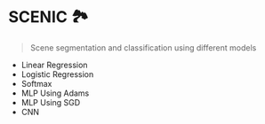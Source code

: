 
# SCENIC 🏞️
> Scene segmentation and classification using different models

- Linear Regression
- Logistic Regression
- Softmax
- MLP Using Adams
- MLP Using SGD
- CNN
